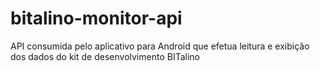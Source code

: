 # bitalino-monitor-api
API consumida pelo aplicativo para Android que efetua leitura e exibição dos dados do kit de desenvolvimento BITalino
